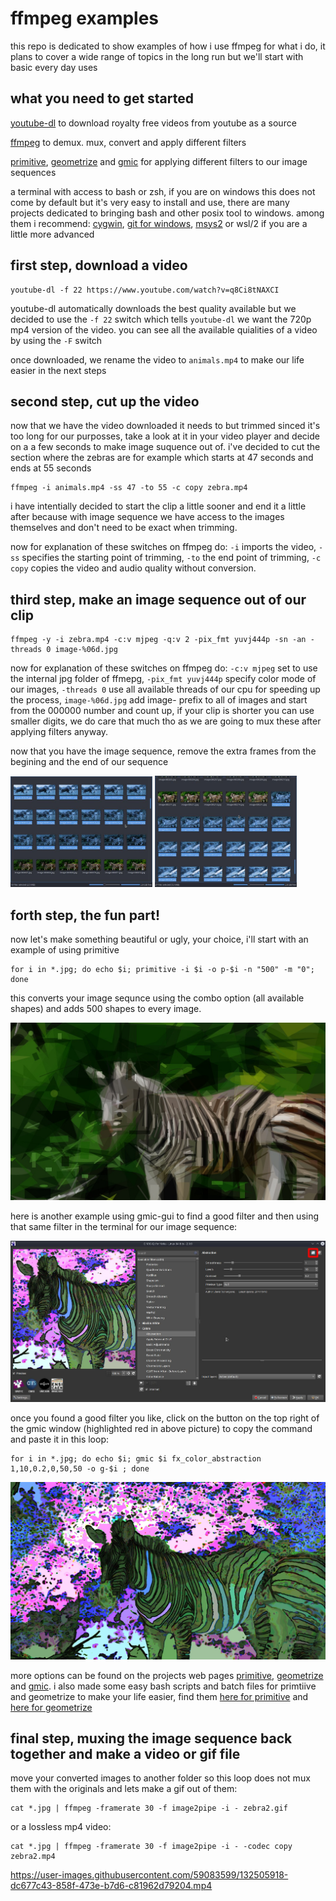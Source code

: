 # ffmpeg examples
this repo is dedicated to show examples of how i use ffmpeg for what i do, it plans to cover a wide range of topics in the long run but we'll start with basic every day uses

## what you need to get started
[youtube-dl](https://youtube-dl.org/) to download royalty free videos from youtube as a source

[ffmpeg](https://www.ffmpeg.org/) to demux. mux, convert and apply different filters

[primitive](https://github.com/fogleman/primitive), [geometrize](https://github.com/Tw1ddle/geometrize-lib-example) and [gmic](https://gmic.eu/) for applying different filters to our image sequences

a terminal with access to bash or zsh, if you are on windows this does not come by default but it's very easy to install and use, there are many projects dedicated to bringing bash and other posix tool to windows. among them i recommend: [cygwin](https://www.cygwin.com/), [git for windows](https://gitforwindows.org/), [msys2](https://www.msys2.org/) or wsl/2 if you are a little more advanced

## first step, download a video
```
youtube-dl -f 22 https://www.youtube.com/watch?v=q8Ci8tNAXCI
```
youtube-dl automatically downloads the best quality available but we decided to use the ```-f 22``` switch which tells ```youtube-dl``` we want the 720p mp4 version of the video. you can see all the available quialities of a video by using the ```-F``` switch

once downloaded, we rename the video to ```animals.mp4``` to make our life easier in the next steps

## second step, cut up the video
now that we have the video downloaded it needs to but trimmed sinced it's too long for our purposses, take a look at it in your video player and decide on a a few seconds to make image suquence out of. i've decided to cut the section where the zebras are for example which starts at 47 seconds and ends at 55 seconds
```
ffmpeg -i animals.mp4 -ss 47 -to 55 -c copy zebra.mp4
```
i have intentially decided to start the clip a little sooner and end it a little after because with image sequence we have access to the images themselves and don't need to be exact when trimming.

now for explanation of these switches on ffmpeg do: ```-i``` imports the video, ```-ss``` specifies the starting point of trimming,  ```-to``` the end point of trimming,  ```-c copy``` copies the video and audio quality without conversion.

## third step, make an image sequence out of our clip
```
ffmpeg -y -i zebra.mp4 -c:v mjpeg -q:v 2 -pix_fmt yuvj444p -sn -an -threads 0 image-%06d.jpg
```
now for explanation of these switches on ffmpeg do: ```-c:v mjpeg``` set to use the internal jpg folder of ffmepg, ```-pix_fmt yuvj444p``` specify color mode of our images,  ```-threads 0``` use all available threads of our cpu for speeding up the process, ```image-%06d.jpg``` add image- prefix to all of images and start from the 000000 number and count up, if your clip is shorter you can use smaller digits, we do care that much tho as we are going to mux these after applying filters anyway.

now that you have the image sequence, remove the extra frames from the begining and the end of our sequence

<img src="https://github.com/junguler/ffmpeg-examples/blob/main/examples/step_3_01.jpg" width=45% height=45%>  <img src="https://github.com/junguler/ffmpeg-examples/blob/main/examples/step_3_02.jpg" width=45% height=45%>

## forth step, the fun part!
now let's make something beautiful or ugly, your choice, i'll start with an example of using primitive
```
for i in *.jpg; do echo $i; primitive -i $i -o p-$i -n "500" -m "0"; done
```
this converts your image sequnce using the combo option (all available shapes) and adds 500 shapes to every image.

![step4_primitive](https://github.com/junguler/ffmpeg-examples/blob/main/examples/step_4_primitive.jpg)

here is another example using gmic-gui to find a good filter and then using that same filter in the terminal for our image sequence:

![gmig-gui](https://github.com/junguler/ffmpeg-examples/blob/main/examples/gmic.jpg)

once you found a good filter you like, click on the button on the top right of the gmic window (highlighted red in above picture) to copy the command and paste it in this loop:
```
for i in *.jpg; do echo $i; gmic $i fx_color_abstraction 1,10,0.2,0,50,50 -o g-$i ; done
```
![step4_gmic](https://github.com/junguler/ffmpeg-examples/blob/main/examples/step_4_gmic.jpg)

more options can be found on the projects web pages [primitive](https://github.com/fogleman/primitive), [geometrize](https://github.com/Tw1ddle/geometrize-lib-example) and [gmic](https://gmic.eu/). i also made some easy bash scripts and batch files for primtiive and geometrize to make your life easier, find them [here for primitive](https://github.com/junguler/easy-primitive-batch) and [here for geometrize](https://github.com/junguler/easy-geometrize-batch)

## final step, muxing the image sequence back together and make a video or gif file
move your converted images to another folder so this loop does not mux them with the originals and lets make a gif out of them:
```
cat *.jpg | ffmpeg -framerate 30 -f image2pipe -i - zebra2.gif
```
or a lossless mp4 video:
```
cat *.jpg | ffmpeg -framerate 30 -f image2pipe -i - -codec copy zebra2.mp4
```
https://user-images.githubusercontent.com/59083599/132505918-dc677c43-858f-473e-b7d6-c81962d79204.mp4

